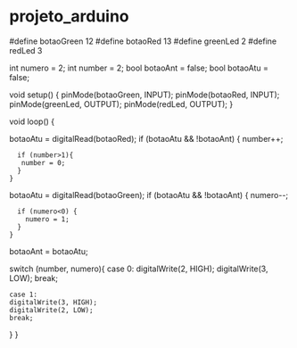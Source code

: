 # projeto_arduino

#define botaoGreen 12
#define botaoRed 13
#define greenLed 2
#define redLed 3

int numero = 2;
int number = 2;
bool botaoAnt = false;
bool botaoAtu = false;

void setup()
{
	pinMode(botaoGreen, INPUT);
    pinMode(botaoRed, INPUT);
	pinMode(greenLed, OUTPUT);
	pinMode(redLed, OUTPUT);
}

void loop()
{
  
  botaoAtu = digitalRead(botaoRed);
  if (botaoAtu && !botaoAnt) {
    number++;
    
      if (number>1){
       number = 0;
      }
    }
  
   botaoAtu = digitalRead(botaoGreen);
   if (botaoAtu && !botaoAnt) {
      numero--;
      
      if (numero<0) {
        numero = 1;
      }
    }
  
  botaoAnt = botaoAtu;
  
  switch (number, numero){
    case 0:
    digitalWrite(2, HIGH);
    digitalWrite(3, LOW);
    break;
    
    case 1:
    digitalWrite(3, HIGH);
    digitalWrite(2, LOW);
    break;
  }
}
